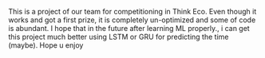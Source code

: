 This is a project of our team for competitioning in Think Eco. Even though it works and got a first prize, it is completely un-optimized and some of code is abundant. I hope that in the future after learning ML properly., i can get this project much better using LSTM or GRU for predicting the time (maybe). Hope u enjoy 
